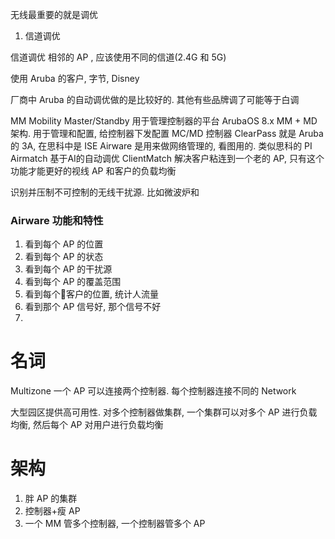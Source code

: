 无线最重要的就是调优
1. 信道调优

信道调优
相邻的 AP , 应该使用不同的信道(2.4G 和 5G)


使用 Aruba 的客户, 字节, Disney


厂商中 Aruba 的自动调优做的是比较好的. 其他有些品牌调了可能等于白调

MM Mobility Master/Standby 用于管理控制器的平台
ArubaOS 8.x MM + MD 架构. 用于管理和配置, 给控制器下发配置
MC/MD 控制器
ClearPass 就是 Aruba 的 3A, 在思科中是 ISE
Airware 是用来做网络管理的, 看图用的. 类似思科的 PI
Airmatch 基于AI的自动调优
ClientMatch 解决客户粘连到一个老的 AP, 只有这个功能才能更好的视线 AP 和客户的负载均衡

识别并压制不可控制的无线干扰源. 比如微波炉和

### Airware 功能和特性
1. 看到每个 AP 的位置
2. 看到每个 AP 的状态
3. 看到每个 AP 的干扰源
4. 看到每个 AP 的覆盖范围
5. 看到每个客户的位置, 统计人流量
6. 看到那个 AP 信号好, 那个信号不好
7. 
# 名词


Multizone 一个 AP 可以连接两个控制器. 每个控制器连接不同的 Network

大型园区提供高可用性. 对多个控制器做集群, 一个集群可以对多个 AP 进行负载均衡, 然后每个 AP 对用户进行负载均衡

# 架构
1. 胖 AP 的集群
2. 控制器+瘦 AP
3. 一个 MM 管多个控制器, 一个控制器管多个 AP
